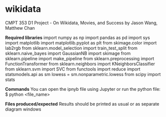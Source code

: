 # wikidata
CMPT 353 D1 Project - On Wikidata, Movies, and Success
by Jason Wang, Matthew Chan

<b>Required libraries</b>
import numpy as np
import pandas as pd
import sys
import matplotlib
import matplotlib.pyplot as plt
from skimage.color import lab2rgb
from sklearn.model_selection import train_test_split
from sklearn.naive_bayes import GaussianNB
import skimage
from sklearn.pipeline import make_pipeline
from sklearn.preprocessing import FunctionTransformer
from sklearn.neighbors import KNeighborsClassifier
from sklearn.svm import SVC
from functools import reduce
import statsmodels.api as sm
lowess = sm.nonparametric.lowess
from scipy import stats

<b>Commands</b>
You can open the ipnyb file using Jupyter or run the python file:
$ python <file_name>

<b>Files produced/expected</b>
Results should be printed as usual or as separate diagram windows

